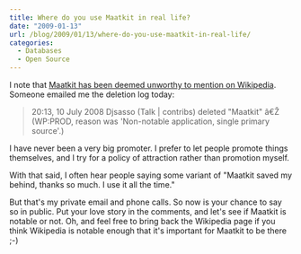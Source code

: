 ```yaml
---
title: Where do you use Maatkit in real life?
date: "2009-01-13"
url: /blog/2009/01/13/where-do-you-use-maatkit-in-real-life/
categories:
  - Databases
  - Open Source
---
```

I note that [Maatkit has been deemed unworthy to mention on Wikipedia](http://en.wikipedia.org/wiki/Maatkit). Someone emailed me the deletion log today:

> 20:13, 10 July 2008 Djsasso (Talk | contribs) deleted "Maatkit" â€Ž (WP:PROD, reason was 'Non-notable application, single primary source'.) 

I have never been a very big promoter. I prefer to let people promote things themselves, and I try for a policy of attraction rather than promotion myself.

With that said, I often hear people saying some variant of "Maatkit saved my behind, thanks so much. I use it all the time."

But that's my private email and phone calls. So now is your chance to say so in public. Put your love story in the comments, and let's see if Maatkit is notable or not. Oh, and feel free to bring back the Wikipedia page if you think Wikipedia is notable enough that it's important for Maatkit to be there ;-)


